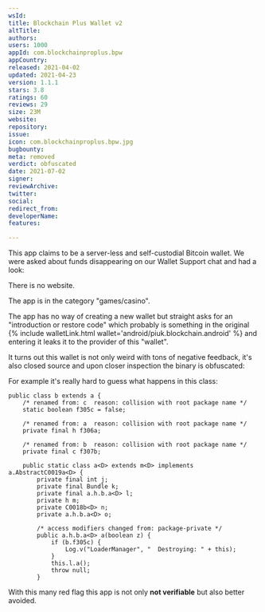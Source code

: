 ```yaml
---
wsId: 
title: Blockchain Plus Wallet v2
altTitle: 
authors: 
users: 1000
appId: com.blockchainproplus.bpw
appCountry: 
released: 2021-04-02
updated: 2021-04-23
version: 1.1.1
stars: 3.8
ratings: 60
reviews: 29
size: 23M
website: 
repository: 
issue: 
icon: com.blockchainproplus.bpw.jpg
bugbounty: 
meta: removed
verdict: obfuscated
date: 2021-07-02
signer: 
reviewArchive: 
twitter: 
social: 
redirect_from: 
developerName: 
features: 

---
```


This app claims to be a server-less and self-custodial Bitcoin wallet. We were
asked about funds disappearing on our Wallet Support chat and had a look:

There is no website.

The app is in the category "games/casino".

The app has no way of creating a new wallet but straight asks for an "introduction
or restore code" which probably is something in the original
{% include walletLink.html wallet='android/piuk.blockchain.android' %}
and entering it leaks it to the provider of this "wallet".

It turns out this wallet is not only weird with tons of negative feedback, it's
also closed source and upon closer inspection the binary is obfuscated:


For example it's really hard to guess what happens in this class:

```
public class b extends a {
    /* renamed from: c  reason: collision with root package name */
    static boolean f305c = false;

    /* renamed from: a  reason: collision with root package name */
    private final h f306a;

    /* renamed from: b  reason: collision with root package name */
    private final c f307b;

    public static class a<D> extends m<D> implements a.AbstractC0019a<D> {
        private final int j;
        private final Bundle k;
        private final a.h.b.a<D> l;
        private h m;
        private C0018b<D> n;
        private a.h.b.a<D> o;

        /* access modifiers changed from: package-private */
        public a.h.b.a<D> a(boolean z) {
            if (b.f305c) {
                Log.v("LoaderManager", "  Destroying: " + this);
            }
            this.l.a();
            throw null;
        }
```

With this many red flag this app is not only **not verifiable** but also better
avoided.
